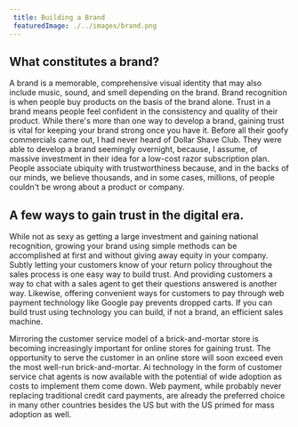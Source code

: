 ```yaml
---
 title: Building a Brand
 featuredImage: ./../images/brand.png
---
```

## What constitutes a brand?
A brand is a memorable, comprehensive visual identity that may also include music, sound, and smell depending on the brand. Brand recognition is when people buy products on the basis of the brand alone. Trust in a brand means people feel confident in the consistency and quality of their product. While there's more than one way to develop a brand, gaining trust is vital for keeping your brand strong once you have it. Before all their goofy commercials came out, I had never heard of Dollar Shave Club. They were able to develop a brand seemingly overnight, because, I assume, of massive investment in their idea for a low-cost razor subscription plan. People associate ubiquity with trustworthiness because, and in the backs of our minds, we believe thousands, and in some cases, millions, of people couldn't be wrong about a product or company. 

## A few ways to gain trust in the digital era.
While not as sexy as getting a large investment and gaining national recognition, growing your brand using simple methods can be accomplished at first and without giving away equity in your company. Subtly letting your customers know of your return policy throughout the sales process is one easy way to build trust. And providing customers a way to chat with a sales agent to get their questions answered is another way. Likewise, offering convenient ways for customers to pay through web payment technology like Google pay prevents dropped carts. If you can build trust using technology you can build, if not a brand, an efficient sales machine. 

Mirroring the customer service model of a brick-and-mortar store is becoming increasingly important for online stores for gaining trust. The opportunity to serve the customer in an online store will soon exceed even the most well-run brick-and-mortar. Ai technology in the form of customer service chat agents is now available with the potential of wide adoption as costs to implement them come down. Web payment, while probably never replacing traditional credit card payments, are already the preferred choice in many other countries besides the US but with the US primed for mass adoption as well.